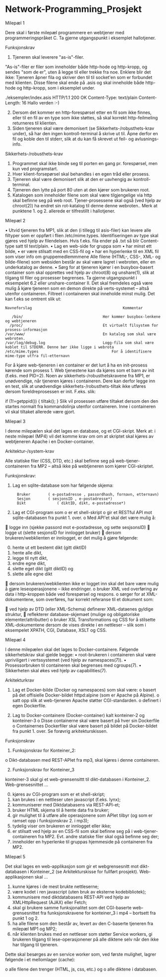 # Network-Programming_Prosjekt


Milepæl 1 

Dere skal i første milepæl programmere en webtjener med programmeringspråket C. Ta gjerne utgangspunkt i eksemplet hallotjener. 

Funksjonskrav 

1.	Tjeneren skal leverere "as-is"-filer. 

"As-is"-filer er filer som inneholder både http-hode og http-kropp, og sendes "som de er", uten å legge til eller trekke fra noe. Enklere blir det ikke: Tjeneren åpner fila og skriver den til til socket'en som er forbundet med klienten. 
Disse filene skal ende på .asis og skal inneholde både http-hode og http-kropp, som i eksemplet under. 

./eksempler/index.asis 
HTTP/1.1 200 OK
Content-Type: text/plain
Content-Length: 16
Hallo verden :-)

2.	Dersom det kommer en http-forespørsel etter en fil som ikke finnes, eller til en fil av en type som ikke støttes, så skal korrekt http-feilmeling returneres til klienten.
3.	Siden tjeneren skal være demonisert (se Sikkerhets-/robusthets-krav under), så har den ingen kontroll-terminal å skrive ut til. 
Åpne derfor en fil og koble den til stderr, slik at du kan få skrevet ut feil- og avlusnings-info. 

Sikkerhets-/robusthets-krav

1.	Programmet skal ikke binde seg til porten en gang pr. forespørsel, men kun ved programstart.
2.	Hver klient-forsepørsel skal behandles i en egen tråd eller prosess.
3.	Tjeneren skal være demonisert slik at den er uavhengig av kontroll-terminal.
4.	Tjeneren den lytte på port 80 uten at den kjører som brukeren root.
5.	Katalogen som inneholder filene som skal være tilgjengelige via http skal befinne seg på web root. Tjener-prosessene skal også (ved hjelp av chroot(2)) ha endret sin rot-katalog til denne denne webroten..
Merk at punktene 1. og 2. allerede er tilfrestillt i hallotjener. 



Milepæl 2 

•  Utvid tjeneren fra MP1, slik at den (i tillegg til asis-filer) kan levere alle filtyper som er oppført i flien /etc/mime.types. 
Identifiseringen av type skal gjøres ved hjelp av filendelsen. Hvis f.eks. fila ender på .txt så blir Content-type satt til text/plain. 
•  Lag en web-side for gruppa som 
•	har minst ett bilde,
•	er være stilsatt med en CSS-fil og
•	har en hyperlenke til en XML fil som viser info om gruppemedlemmmene
Alle filene (HTML-, CSS-, XML- og bilde-filene) som websiden består av skal være lagret i webroten, eller en underkatalog av denne. 
•  Sørg for at tjeneren kjører i en busybox-basert container som skal opprettes ved hjelp av chroot(8) og unshare(1), slik at tilgang til filer og prosesser begrenses. Ta gjerne utgangspunkt i eksempelet 6.2 eller unshare-container II. Det skal fremdeles også være mulig å kjøre tjeneren som en demon direkte på verts-systemet – altså utenfor containeren. 
Filtreet i containeren skal inneholde minst mulig. Det kan f.eks se omtrent slik ut: 


    Navneforslag	                                     Kommentar

       /bin/	                                Her kommer busybox-lenkene og webtjeneren
      /proc/	                                Et virtuelt filsystem for prosess-informasjon
    /var/www/	                                En katalog som skal være webroten.
    /var/log/debug.log	                        Logg-fila som skal være koblet til STDERR. Denne bør ikke ligge i webrota
    /etc/mime.types	                                For å identifisere mime-type utfra fil-etternavn


For å kjøre web-tjeneren i en container er det lurt å ha en init-prosess kørende som prosess 1. Web tjenestene kan da kjøres som et barn av init (f.eks. med PID=2). 
Noen av sikkerhets-/robusthetskravene fra MP1, er unødvendige, når tjeneren kjøres i containeren. Dere kan derfor legge inn en test, slik at unødvendige sikkerhets-/robusthets-tiltak ikke utføres dersom foreldreprosessen er init. F.eks. slik: 

if (1!=getppid()) {
  tiltak(); 
}
Slik vil prosessen utføre tiltaket dersom den den startes normalt fra kommandolinja utenfor containeren. Inne i containeren vil skal tiltaket allerede være gjort. 


Milepæl 3 


I denne milepælen skal det lages en database, og et CGI-skript. Merk at: i neste milepæl (MP4) vil det komme krav om om at skriptet skal kjøres av webtjeneren Apache i en Docker-container. 

Arkitektur-/system-krav

Alle statiske filer (CSS, DTD, etc.) skal befinne seg på web-tjener-containeren fra MP2 – altså ikke på webtjeneren som kjører CGI-skriptet. 

Funksjonskrav:

1.	Lag en sqlite-database som har følgende skjema: 

          Bruker	    ( e-postadresse , passordhash, fornavn, etternavn)
          Sesjon	    ( sesjonsID , e-postadresse*)
          Dikt	            ( diktID, dikt, e-postadresse*)
          
          
2.	Lag et CGI-program som 
o	er et shell-skript
o	gir et RESTful API mot sqlite-databasen fra punkt 1. over.
o	Med API'et skal det være mulig å: 

	logge inn (sjekke passord mot e-postadresse, og sette sesjsonsID)
	logge ut (slette sesjonsID for innlogget bruker)
	dersom brukeren/webklienten er innlogget, er det mulig å gjøre følgende: 

0.	hente ut ett bestemt dikt (gitt diktID)
1.	hente alle dikt,
2.	legge til nytt dikt,
3.	endre egne dikt,
4.	slette eget dikt (gitt diktID) og
5.	slette alle egne dikt

	dersom brukeren/webklienten ikke er logget inn skal det bare være mulig å gjøre leseoperasjonene – ikke endringer.
o	bruker XML ved overføring av data i http-kroppen både ved forespørsel og respons.
o	sørger for at XML-dokumentene, som overføres, har korrekt referanse til et dokument som: 

	ved hjelp av DTD (eller XML-Schema) definerer XML-dataenes gyldige struktur,
	reflekterer database-skjemaet (mulige og obligatoriske elementer/attributter)
o	bruker XSL Transformations og CSS for å stilsette XML-dokumentene dersom de vises direkte i en nettleser – slik som i eksempelet XPATH, CGI, Database, XSLT og CSS.


Milepæl 4 

I denne milepælen skal det lages to Docker-containere. Følgende sikkerhetskrav skal gjelde begge: 
•	root-brukeren i containeren skal være upriviligert i vertssystemet (ved hjelp av namespaces(7)).
•	Prosessorbruken til containeren skal begrenses med cgroups(7).
•	Sikkerheten skal økes ved hjelp av capabilities(7).

Arkitekturkrav

1.	Lag et Docker-bilde (Docker og namespaces) som skal være: 
o	basert på det offisielle Docker-bildet httpd:alpine (som er Apache på Alpine).
o	satt opp slik at web-tjeneren Apache støtter CGI-standarden.
o	definert i egen Dockerfile.

2.	Lag to Docker-containere (Docker-container) kalt konteiner-2 og konteiner-3 
o	Disse containerne skal være basert på hver sin Dockerfile
o	Containernes Dockerfiler skal være basert på bildet på Docker-bildet fra punkt 1. over. Se forøvrig arkitekturskissen. 

Funksjonskrav

1.	Funksjonskrav for Konteiner_2: 

o	Dikt-databasen med REST-APIet fra mp3, skal kjøres i denne containeren.

2.	Funksjonskrav for Konteiner_3 

konteiner-3 skal gi et web-grensensittt til dikt-databasen i Konteiner_2. Web-grensesnittet …

0.	kjøres av CGI-program som er et shell-skript;
1.	kan brukes i en nettleser uten javascript (f.eks. lynx);
2.	kommuniserer med Diktdatabasens via REST-API-et;
3.	bruker HTML skjema til å hente data fra bruker;
4.	gir mulighet til å utføre alle operasjonene som APIet tilbyr (og som er ramset opp i funksjonskrav 2. i mp3);
5.	tydelig viser om brukeren er innlogget eller ikke;
6.	er stilsatt ved hjelp av en CSS-fil som skal befinne seg på i web-tjener-containeren fra MP2. Evt. andre statiske filer skal også befinne seg der;
7.	inneholder en hyperlenke til gruppas hjemmeside på containeren fra MP2.


Milepæl 5 

Det skal lages en web-applikasjon som gir et webgrensesnitt mot dikt-databasen i Konteiner_2 (se Arkitekturskisse for fullført prosjekt). Web-applikasjonen skal … 

1.	kunne kjøres i de mest brukte nettleserne;
2.	være kodet i ren javascript (uten bruk av eksterne kodebibliotek);
3.	kommunisere med diktdatabasens REST-API ved hjelp av XMLHttpRequest (AJAX) eller Fetch;
4.	skal gi brukere samme funksjonalitet som det CGI-baserte web-grensesnittet fra funksjonskravene for konteiner_3 i mp4 – bortsett fra punkt 1 og 2. 
5.	ha alle filene som den består av, levert av den C-baserte tjeneren fra milepæl MP1 og MP2;
6.	når klienten brukes med en nettleser som støtter Service workers, gi brukeren tilgang til lese-operasjonener på alle diktene selv når den ikke har tilgang til tjeneren. 

Dette skal besørges av en service worker som, ved første mulighet, lagrer følgende i et mellomlager (cache): 

o	alle filene den trenger (HTML, js, css, etc.) og
o	alle diktene i databasen.




